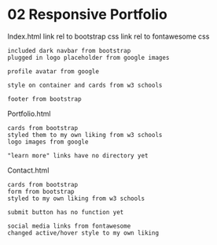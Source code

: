 # 02 Responsive Portfolio

Index.html
    link rel to bootstrap css
    link rel to fontawesome css
    
    included dark navbar from bootstrap
    plugged in logo placeholder from google images
    
    profile avatar from google
    
    style on container and cards from w3 schools
    
    footer from bootstrap


Portfolio.html

    cards from bootstrap
    styled them to my own liking from w3 schools
    logo images from google

    "learn more" links have no directory yet
    


Contact.html
    
    cards from bootstrap
    form from bootstrap
    styled to my own liking from w3 schools
    
    submit button has no function yet
    
    social media links from fontawesome
    changed active/hover style to my own liking
    

